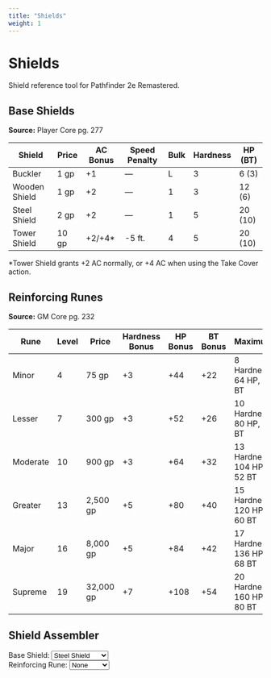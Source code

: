 ```yaml
---
title: "Shields"
weight: 1
---
```


# Shields

Shield reference tool for Pathfinder 2e Remastered.

## Base Shields

**Source:** Player Core pg. 277

| Shield | Price | AC Bonus | Speed Penalty | Bulk | Hardness | HP (BT) |
|--------|-------|----------|---------------|------|----------|---------|
| Buckler | 1 gp | +1 | — | L | 3 | 6 (3) |
| Wooden Shield | 1 gp | +2 | — | 1 | 3 | 12 (6) |
| Steel Shield | 2 gp | +2 | — | 1 | 5 | 20 (10) |
| Tower Shield | 10 gp | +2/+4* | -5 ft. | 4 | 5 | 20 (10) |

*Tower Shield grants +2 AC normally, or +4 AC when using the Take Cover action.

## Reinforcing Runes

**Source:** GM Core pg. 232

| Rune | Level | Price | Hardness Bonus | HP Bonus | BT Bonus | Maximum |
|------|-------|-------|----------------|----------|----------|---------|
| Minor | 4 | 75 gp | +3 | +44 | +22 | 8 Hardness, 64 HP, 32 BT |
| Lesser | 7 | 300 gp | +3 | +52 | +26 | 10 Hardness, 80 HP, 40 BT |
| Moderate | 10 | 900 gp | +3 | +64 | +32 | 13 Hardness, 104 HP, 52 BT |
| Greater | 13 | 2,500 gp | +5 | +80 | +40 | 15 Hardness, 120 HP, 60 BT |
| Major | 16 | 8,000 gp | +5 | +84 | +42 | 17 Hardness, 136 HP, 68 BT |
| Supreme | 19 | 32,000 gp | +7 | +108 | +54 | 20 Hardness, 160 HP, 80 BT |

## Shield Assembler

<div class="shield-calculator">
  <div>
    <label for="shield-select-en">Base Shield:</label>
    <select id="shield-select-en" onchange="calculateShield('en')">
      <option value="buckler">Buckler</option>
      <option value="wooden">Wooden Shield</option>
      <option value="steel" selected>Steel Shield</option>
      <option value="tower">Tower Shield</option>
    </select>
  </div>

  <div>
    <label for="rune-select-en">Reinforcing Rune:</label>
    <select id="rune-select-en" onchange="calculateShield('en')">
      <option value="none" selected>None</option>
      <option value="minor">Minor</option>
      <option value="lesser">Lesser</option>
      <option value="moderate">Moderate</option>
      <option value="greater">Greater</option>
      <option value="major">Major</option>
      <option value="supreme">Supreme</option>
    </select>
  </div>

  <div id="shield-result-en"></div>
</div>

<script>
document.addEventListener('DOMContentLoaded', function() {
  calculateShield('en');
});
</script>
